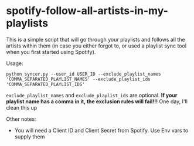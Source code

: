 # spotify-follow-all-artists-in-my-playlists

This is a simple script that will go through your playlists and follows all the artists within them (in case you either forgot to, or used a playlist sync tool when you first started using Spotify). 

Usage: 

`python syncer.py --user_id USER_ID --exclude_playlist_names 'COMMA_SEPARATED_PLAYLIST_NAMES' --exclude_playlist_ids 'COMMA_SEPARATED_PLAYLIST_IDS'`

`exclude_playlist_names` and `exclude_playlist_ids` are optional. **If your playlist name has a comma in it, the exclusion rules will fail!!!** One day, I'll clean this up

Other notes: 

* You will need a Client ID and Client Secret from Spotify. Use Env vars to supply them

